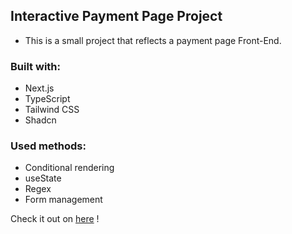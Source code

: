 ## Interactive Payment Page Project

- This is a small project that reflects a payment page Front-End.

### Built with:

- Next.js
- TypeScript
- Tailwind CSS
- Shadcn

### Used methods:

- Conditional rendering
- useState
- Regex
- Form management

Check it out on [here](https://mvkirimi.com) !
